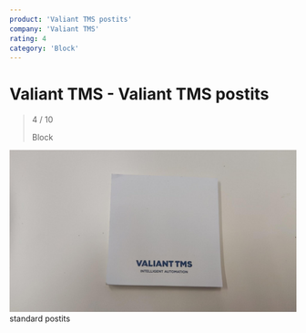 ```yaml
---
product: 'Valiant TMS postits'
company: 'Valiant TMS'
rating: 4
category: 'Block'
---
```


# Valiant TMS - Valiant TMS postits
>
> 4 / 10
>
> Block

![Valiant TMS postits](./assets/valiant-tms-valiant-tms-postits-dd6dc427-84bf-4022-952d-dbd5161749ac.jpg)
standard postits
